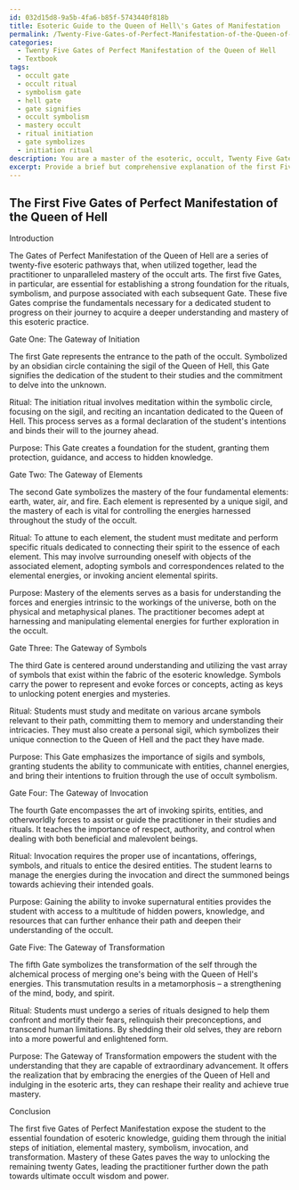 ```yaml
---
id: 032d15d8-9a5b-4fa6-b85f-5743440f818b
title: Esoteric Guide to the Queen of Hell\'s Gates of Manifestation
permalink: /Twenty-Five-Gates-of-Perfect-Manifestation-of-the-Queen-of-Hell/Esoteric-Guide-to-the-Queen-of-Hells-Gates-of-Manifestation/
categories:
  - Twenty Five Gates of Perfect Manifestation of the Queen of Hell
  - Textbook
tags:
  - occult gate
  - occult ritual
  - symbolism gate
  - hell gate
  - gate signifies
  - occult symbolism
  - mastery occult
  - ritual initiation
  - gate symbolizes
  - initiation ritual
description: You are a master of the esoteric, occult, Twenty Five Gates of Perfect Manifestation of the Queen of Hell and education, you have written many textbooks on the subject in ways that provide students with rich and deep understanding of the subject. You are being asked to write textbook-like sections on a topic and you do it with full context, explainability, and reliability in accuracy to the true facts of the topic at hand, in a textbook style that a student would easily be able to learn from, in a rich, engaging, and contextual way. Always include relevant context (such as formulas and history), related concepts, and in a way that someone can gain deep insights from.
excerpt: Provide a brief but comprehensive explanation of the first Five Gates of Perfect Manifestation of the Queen of Hell within the context of a grimoire. Explain the symbolism, rituals, and purpose associated with each Gate, and how a dedicated student of the occult may utilize these Gates to attain a deeper understanding and mastery of this esoteric practice.
---
```


## The First Five Gates of Perfect Manifestation of the Queen of Hell

Introduction

The Gates of Perfect Manifestation of the Queen of Hell are a series of twenty-five esoteric pathways that, when utilized together, lead the practitioner to unparalleled mastery of the occult arts. The first five Gates, in particular, are essential for establishing a strong foundation for the rituals, symbolism, and purpose associated with each subsequent Gate. These five Gates comprise the fundamentals necessary for a dedicated student to progress on their journey to acquire a deeper understanding and mastery of this esoteric practice.

Gate One: The Gateway of Initiation

The first Gate represents the entrance to the path of the occult. Symbolized by an obsidian circle containing the sigil of the Queen of Hell, this Gate signifies the dedication of the student to their studies and the commitment to delve into the unknown.

Ritual: The initiation ritual involves meditation within the symbolic circle, focusing on the sigil, and reciting an incantation dedicated to the Queen of Hell. This process serves as a formal declaration of the student's intentions and binds their will to the journey ahead.

Purpose: This Gate creates a foundation for the student, granting them protection, guidance, and access to hidden knowledge.

Gate Two: The Gateway of Elements

The second Gate symbolizes the mastery of the four fundamental elements: earth, water, air, and fire. Each element is represented by a unique sigil, and the mastery of each is vital for controlling the energies harnessed throughout the study of the occult.

Ritual: To attune to each element, the student must meditate and perform specific rituals dedicated to connecting their spirit to the essence of each element. This may involve surrounding oneself with objects of the associated element, adopting symbols and correspondences related to the elemental energies, or invoking ancient elemental spirits.

Purpose: Mastery of the elements serves as a basis for understanding the forces and energies intrinsic to the workings of the universe, both on the physical and metaphysical planes. The practitioner becomes adept at harnessing and manipulating elemental energies for further exploration in the occult.

Gate Three: The Gateway of Symbols

The third Gate is centered around understanding and utilizing the vast array of symbols that exist within the fabric of the esoteric knowledge. Symbols carry the power to represent and evoke forces or concepts, acting as keys to unlocking potent energies and mysteries.

Ritual: Students must study and meditate on various arcane symbols relevant to their path, committing them to memory and understanding their intricacies. They must also create a personal sigil, which symbolizes their unique connection to the Queen of Hell and the pact they have made.

Purpose: This Gate emphasizes the importance of sigils and symbols, granting students the ability to communicate with entities, channel energies, and bring their intentions to fruition through the use of occult symbolism.

Gate Four: The Gateway of Invocation

The fourth Gate encompasses the art of invoking spirits, entities, and otherworldly forces to assist or guide the practitioner in their studies and rituals. It teaches the importance of respect, authority, and control when dealing with both beneficial and malevolent beings.

Ritual: Invocation requires the proper use of incantations, offerings, symbols, and rituals to entice the desired entities. The student learns to manage the energies during the invocation and direct the summoned beings towards achieving their intended goals.

Purpose: Gaining the ability to invoke supernatural entities provides the student with access to a multitude of hidden powers, knowledge, and resources that can further enhance their path and deepen their understanding of the occult.

Gate Five: The Gateway of Transformation

The fifth Gate symbolizes the transformation of the self through the alchemical process of merging one's being with the Queen of Hell's energies. This transmutation results in a metamorphosis – a strengthening of the mind, body, and spirit.

Ritual: Students must undergo a series of rituals designed to help them confront and mortify their fears, relinquish their preconceptions, and transcend human limitations. By shedding their old selves, they are reborn into a more powerful and enlightened form.

Purpose: The Gateway of Transformation empowers the student with the understanding that they are capable of extraordinary advancement. It offers the realization that by embracing the energies of the Queen of Hell and indulging in the esoteric arts, they can reshape their reality and achieve true mastery.

Conclusion

The first five Gates of Perfect Manifestation expose the student to the essential foundation of esoteric knowledge, guiding them through the initial steps of initiation, elemental mastery, symbolism, invocation, and transformation. Mastery of these Gates paves the way to unlocking the remaining twenty Gates, leading the practitioner further down the path towards ultimate occult wisdom and power.

